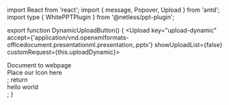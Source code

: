 import React from 'react';
import { message, Popover, Upload } from 'antd';
import type { WhitePPTPlugin } from '@netless/ppt-plugin';

export function DynamicUploadButton() {
  <Upload
    key="upload-dynamic"
    accept={'application/vnd.openxmlformats-officedocument.presentationml.presentation,.pptx'}
    showUploadList={false}
    customRequest={this.uploadDynamic}>
    <div>
      <div>Document to webpage</div>
      <div>Place our Icon here</div>
    </div>
  </Upload>;
  return <div>hello world</div>;
}
